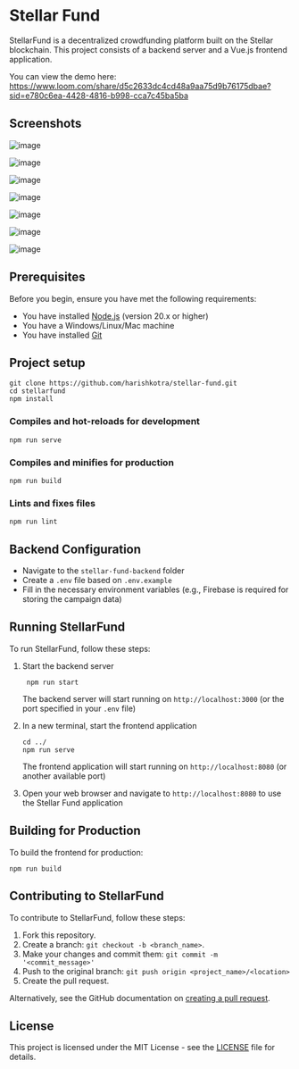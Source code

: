 # Stellar Fund

StellarFund is a decentralized crowdfunding platform built on the Stellar blockchain. This project consists of a backend server and a Vue.js frontend application.

You can view the demo here: https://www.loom.com/share/d5c2633dc4cd48a9aa75d9b76175dbae?sid=e780c6ea-4428-4816-b998-cca7c45ba5ba

## Screenshots

![image](https://github.com/user-attachments/assets/c254014a-5fa4-4e8e-a079-0edbcc9c0032)

![image](https://github.com/user-attachments/assets/8f902966-ede8-4b7a-a40d-923db8b5a397)

![image](https://github.com/user-attachments/assets/7654b9c4-e72c-4ce7-bec2-cf7aaad373ab)

![image](https://github.com/user-attachments/assets/bcdef257-288c-4ddf-a5b8-e58301249f52)

![image](https://github.com/user-attachments/assets/b6b077fd-fcb4-4e88-85be-a6c184ed7255)

![image](https://github.com/user-attachments/assets/d27de957-ff29-43b4-81f0-211ea933b79a)

![image](https://github.com/user-attachments/assets/9e43e1d6-76d7-496e-8489-878af400d382)



## Prerequisites

Before you begin, ensure you have met the following requirements:

* You have installed [Node.js](https://nodejs.org/) (version 20.x or higher)
* You have a Windows/Linux/Mac machine
* You have installed [Git](https://git-scm.com/)

## Project setup
```
git clone https://github.com/harishkotra/stellar-fund.git
cd stellarfund
npm install
```

### Compiles and hot-reloads for development
```
npm run serve
```

### Compiles and minifies for production
```
npm run build
```

### Lints and fixes files
```
npm run lint
```

## Backend Configuration

- Navigate to the `stellar-fund-backend` folder
- Create a `.env` file based on `.env.example`
- Fill in the necessary environment variables (e.g., Firebase is required for storing the campaign data)
 
## Running StellarFund

To run StellarFund, follow these steps:

1. Start the backend server
   ```
    npm run start
    ```

    The backend server will start running on `http://localhost:3000` (or the port specified in your `.env` file)

2. In a new terminal, start the frontend application

    ```
    cd ../
    npm run serve
    ```

    The frontend application will start running on `http://localhost:8080` (or another available port)

3. Open your web browser and navigate to `http://localhost:8080` to use the Stellar Fund application

## Building for Production

To build the frontend for production:

    npm run build

## Contributing to StellarFund

To contribute to StellarFund, follow these steps:

1. Fork this repository.
2. Create a branch: `git checkout -b <branch_name>`.
3. Make your changes and commit them: `git commit -m '<commit_message>'`
4. Push to the original branch: `git push origin <project_name>/<location>`
5. Create the pull request.

Alternatively, see the GitHub documentation on [creating a pull request](https://help.github.com/en/github/collaborating-with-issues-and-pull-requests/creating-a-pull-request).

## License

This project is licensed under the MIT License - see the [LICENSE](LICENSE) file for details.
